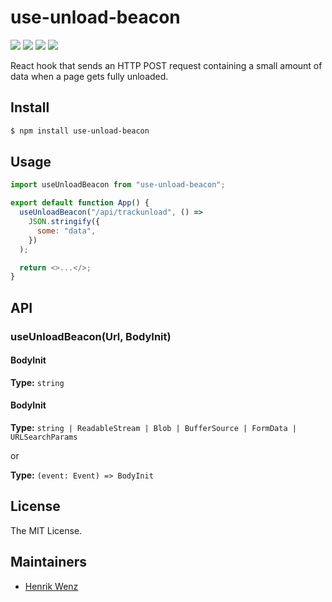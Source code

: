 # use-unload-beacon

![](https://badgen.net/badge/license/MIT/blue) ![](https://badgen.net/npm/types/tslib) ![](https://badgen.net/npm/v/use-unload-beacon) ![](https://badgen.net/bundlephobia/min/use-unload-beacon)

React hook that sends an HTTP POST request containing a small amount of data when a page gets fully unloaded.

## Install

```bash
$ npm install use-unload-beacon
```

## Usage

```js
import useUnloadBeacon from "use-unload-beacon";

export default function App() {
  useUnloadBeacon("/api/trackunload", () =>
    JSON.stringify({
      some: "data",
    })
  );

  return <>...</>;
}
```

## API

### useUnloadBeacon(Url, BodyInit)

#### BodyInit

**Type:** `string`

#### BodyInit

**Type:** `string | ReadableStream | Blob | BufferSource | FormData | URLSearchParams`

or

**Type:** `(event: Event) => BodyInit`

## License

The MIT License.

## Maintainers

- [Henrik Wenz](https://github.com/handtrix)
